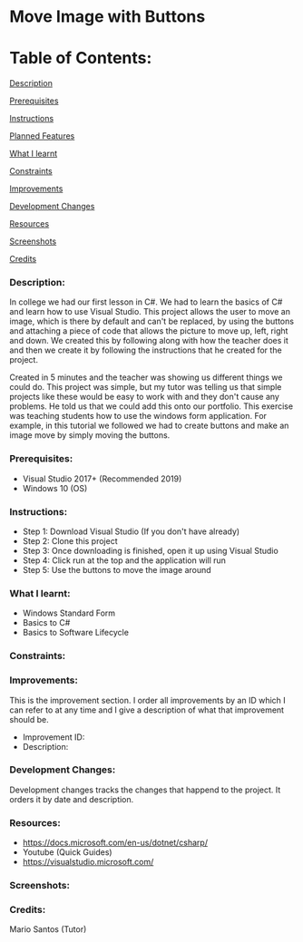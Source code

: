 # Move Image with Buttons

# Table of Contents:

[Description](#Description)  
<a name="Description"/>

[Prerequisites](#Prerequisites)  
<a name="Prerequisites"/>

[Instructions](#Instructions)  
<a name="Instructions"/>

[Planned Features](#Planned_Features)  
<a name="Planned_Features"/>

[What I learnt](#What_I_Learnt)  
<a name="What_I_Learnt"/>

[Constraints](#Constraints)  
<a name="Constraints"/>

[Improvements](#Improvements)  
<a name="Improvements"/>

[Development Changes](#Development_Changes)  
<a name="Development_Changes"/>

[Resources](#Resources)  
<a name="Resources"/>

[Screenshots](#Screenshots)
<a name="Screenshots"/>

[Credits](#Credits)  
<a name="Credits"/>

### Description: 

In college we had our first lesson in C#. We had to learn the basics of C# and learn how to use Visual Studio. This project allows the user to move an image, which is there by default and can't be replaced, by using the buttons and attaching a piece of code that allows the picture to move up, left, right and down. We created this by following along with how the teacher does it and then we create it by following the instructions that he created for the project. 

Created in 5 minutes and the teacher was showing us different things we could do. This project was simple, but my tutor was telling us that simple projects like these would be easy to work with and they don't cause any problems. He told us that we could add this onto our portfolio. This exercise was teaching students how to use the windows form application. For example, in this tutorial we followed we had to create buttons and make an image move by simply moving the buttons. 

### Prerequisites:
- Visual Studio 2017+ (Recommended 2019)
- Windows 10 (OS)

### Instructions:
- Step 1: Download Visual Studio (If you don't have already)
- Step 2: Clone this project
- Step 3: Once downloading is finished, open it up using Visual Studio
- Step 4: Click run at the top and the application will run
- Step 5: Use the buttons to move the image around


### What I learnt:
- Windows Standard Form
- Basics to C#
- Basics to Software Lifecycle

### Constraints:

### Improvements:
This is the improvement section. I order all improvements by an ID which I can refer to at any time and I give a description of what that improvement should be.

- Improvement ID:
- Description: 

### Development Changes:
Development changes tracks the changes that happend to the project. It orders it by date and description.

### Resources:
- https://docs.microsoft.com/en-us/dotnet/csharp/
- Youtube (Quick Guides)
- https://visualstudio.microsoft.com/

### Screenshots:

### Credits:
Mario Santos (Tutor)
